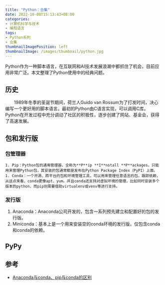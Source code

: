 ```yaml
---
title: "Python：合集"
date: 2022-10-08T15:13:43+08:00
categories:
- 计算机科学与技术
- 编程语言
tags:
- Python系列
- 合集
thumbnailImagePosition: left
thumbnailImage: /images/thumbnail/python.jpg
---
```

Python作为一种脚本语言，在互联网和AI技术发展浪潮中都抓住了机会，目前应用非常广泛。本文整理了Python使用中的经典问题。
<!--more-->
## 历史
&emsp;&emsp;1989年冬季的圣诞节期间，荷兰人Guido van Rossum为了打发时间，决心编写一个更好用的脚本语言。最初的Python由C语言实现，可以调用C库。Python在开发过程中充分调动了社区的积极性，逐步创建了网站、基金会，获得了高速发展。
## 包和发行版
### 包管理器
    1. Pip：Python包的通用管理器，全称为**P**ip **I**nstall **P**ackages。只能用来管理Python包，其安装的包通常都是发布在Python Package Index（PyPI）上面。
    1. Conda：一个开源、跨平台的包和环境管理工具，可以用来管理任意语言的包，跟踪依赖，从这点来看，conda更像apt、yum。并且conda还支持对虚拟环境的管理，比如同时安装多个版本的python，而pip则需要借助virtualenv或venv等进行支持。
### 发行版
1. Anaconda：Anaconda公司开发的，包含一系列预先建立和配置好的包的发行版。
1. Miniconda：基本上是一个用来安装空的conda环境的发行版，仅包含conda和conda的依赖。
## PyPy
## 参考
- [Anaconda与conda、pip与conda的区别](https://zhuanlan.zhihu.com/p/379321816)